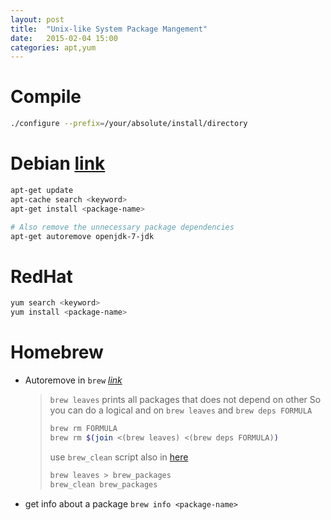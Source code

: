 ```yaml
---
layout: post
title:  "Unix-like System Package Mangement"
date:   2015-02-04 15:00
categories: apt,yum
---
```


# Compile

```sh
./configure --prefix=/your/absolute/install/directory
```

# Debian [link](https://help.ubuntu.com/community/AptGet/Howto)

```sh
apt-get update
apt-cache search <keyword>
apt-get install <package-name>

# Also remove the unnecessary package dependencies
apt-get autoremove openjdk-7-jdk
```

# RedHat

```sh
yum search <keyword>
yum install <package-name>
```

# Homebrew

* Autoremove in `brew` [*link*](http://stackoverflow.com/questions/7323261/uninstall-remove-a-homebrew-package-including-all-its-dependencies)

    > `brew leaves` prints all packages that does not depend on other
    > So you can do a logical and on `brew leaves` and `brew deps FORMULA`
    > 
    > ```sh
    > brew rm FORMULA
    > brew rm $(join <(brew leaves) <(brew deps FORMULA))
    > ```
    > use `brew_clean` script also in [here](https://gist.github.com/cskeeters/10ff1295bca93808213d)
    >
    > ```sh
    > brew leaves > brew_packages
    > brew_clean brew_packages
    > ```
* get info about a package `brew info <package-name>`
